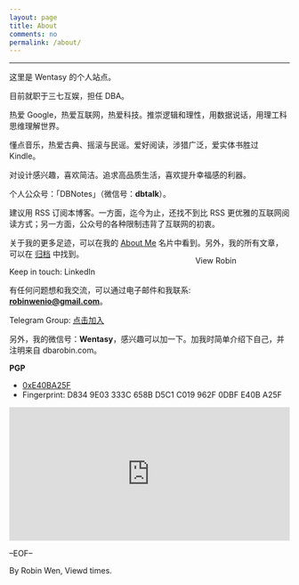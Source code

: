 ```yaml
---
layout: page
title: About
comments: no
permalink: /about/
---
```


***

这里是 Wentasy 的个人站点。

目前就职于三七互娱，担任 DBA。

热爱 Google，热爱互联网，热爱科技。推崇逻辑和理性，用数据说话，用理工科思维理解世界。

懂点音乐，热爱古典、摇滚与民谣。爱好阅读，涉猎广泛，爱实体书胜过 Kindle。

对设计感兴趣，喜欢简洁。追求高品质生活，喜欢提升幸福感的利器。

个人公众号：「DBNotes」（微信号：**dbtalk**）。

建议用 RSS 订阅本博客。一方面，迄今为止，还找不到比 RSS 更优雅的互联网阅读方式；另一方面，公众号的各种限制违背了互联网的初衷。

关于我的更多足迹，可以在我的 [About Me](http://about.me/dbarobin) 名片中看到。另外，我的所有文章，可以在 [归档](http://dbarobin.com/archives/) 中找到。

Keep in touch: LinkedIn <a href="http://www.linkedin.com/in/dbarobin" target="_blank"><img src="https://dbarobin.com/images/linkedin_btn_profile_greytxt_80x15.gif" alt="View Robin Wen's profile on LinkedIn" style="border: 0px;height: 15px;width: 80px;position: absolute;margin-left: 180px;margin-top: -20px;vertical-align: baseline;"/></a>

有任何问题想和我交流，可以通过电子邮件和我联系: **robinwenio@gmail.com**。

Telegram Group: [点击加入](https://t.me/robinwenio)

另外，我的微信号：**Wentasy**，感兴趣可以加一下。加我时简单介绍下自己，并注明来自 dbarobin.com。

**PGP**

* [0xE40BA25F](http://pgp.mit.edu/pks/lookup?op=get&search=0xE40BA25F)
* Fingerprint: D834 9E03 333C 658B D5C1  C019 962F 0DBF E40B A25F

<iframe src="https://dbarobin.com/simple/" style="overflow-x:hidden;overflow-y:hidden; border:0xp none #fff; min-height:240px; width:100%;"  frameborder="0" scrolling="no"></iframe>

<!--
<iframe src="http://127.0.0.1:4000/simple/" style="overflow-x:hidden;overflow-y:hidden; border:0xp none #fff; min-height:240px; width:100%;"  frameborder="0" scrolling="no"></iframe>
-->

–EOF–

<p class="post-meta">
   <span id="busuanzi_container_page_pv">
      By Robin Wen, Viewd <span id="busuanzi_value_page_pv"></span> times.
   </span>
</p>
